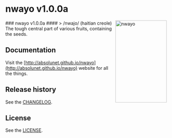 # nwayo v1.0.0a

<img align="right" src="http://absolunet.github.io/nwayo/assets/logo-nwayo.png" width="160" height="256" alt="nwayo" />
### nwayo v1.0.0a
#### 
> /nwajo/ (haitian creole) The tough central part of various fruits, containing the seeds.


## Documentation
Visit the [http://absolunet.github.io/nwayo](http://absolunet.github.io/nwayo) website for all the things.
## Release history
See the [CHANGELOG](https://github.com/absolunet/nwayo/tree/master/CHANGELOG.md).

## License 
See the [LICENSE](https://github.com/absolunet/nwayo/tree/master/LICENSE.md).